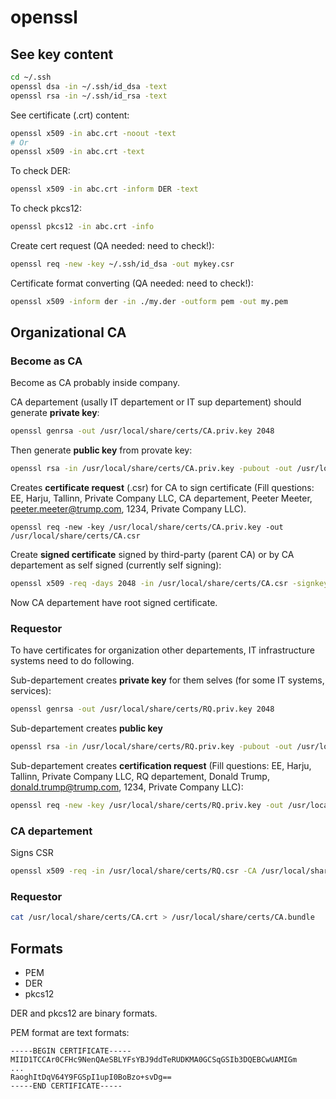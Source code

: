 # openssl

## See key content

```sh
cd ~/.ssh
openssl dsa -in ~/.ssh/id_dsa -text
openssl rsa -in ~/.ssh/id_rsa -text
```

See certificate (.crt) content:

```sh
openssl x509 -in abc.crt -noout -text
# Or
openssl x509 -in abc.crt -text
```

To check DER:

```sh
openssl x509 -in abc.crt -inform DER -text
```

To check pkcs12:

```sh
openssl pkcs12 -in abc.crt -info
```

Create cert request (QA needed: need to check!):

```sh
openssl req -new -key ~/.ssh/id_dsa -out mykey.csr
```

Certificate format converting (QA needed: need to check!):

```sh
openssl x509 -inform der -in ./my.der -outform pem -out my.pem
```

## Organizational CA

### Become as CA

Become as CA probably inside company.

CA departement (usally IT departement or IT sup departement)
should generate **private key**:

```sh
openssl genrsa -out /usr/local/share/certs/CA.priv.key 2048
```

Then generate **public key** from provate key:

```sh
openssl rsa -in /usr/local/share/certs/CA.priv.key -pubout -out /usr/local/share/certs/CA.pub.key
```

Creates **certificate request** (.csr) for CA to sign certificate
(Fill questions: EE, Harju, Tallinn, Private Company LLC, CA departement, Peeter Meeter, peeter.meeter@trump.com, 1234, Private Company LLC).

```
openssl req -new -key /usr/local/share/certs/CA.priv.key -out /usr/local/share/certs/CA.csr
```

Create **signed certificate** signed by third-party (parent CA) or by CA departement as self signed (currently self signing):

```sh    
openssl x509 -req -days 2048 -in /usr/local/share/certs/CA.csr -signkey /usr/local/share/certs/CA.priv.key -out /usr/local/share/certs/CA.crt
```

Now CA departement have root signed certificate.

### Requestor

To have certificates for organization other departements, IT infrastructure systems need to do following.

Sub-departement creates **private key** for them selves (for some IT systems, services):

```sh
openssl genrsa -out /usr/local/share/certs/RQ.priv.key 2048
```

Sub-departement creates **public key**

```sh
openssl rsa -in /usr/local/share/certs/RQ.priv.key -pubout -out /usr/local/share/certs/RQ.pub.key
```

Sub-departement creates **certification request** (Fill questions: EE, Harju, Tallinn, Private Company LLC, RQ departement, Donald Trump, donald.trump@trump.com, 1234, Private Company LLC):

```sh
openssl req -new -key /usr/local/share/certs/RQ.priv.key -out /usr/local/share/certs/RQ.csr
```

### CA departement

Signs CSR

```sh
openssl x509 -req -in /usr/local/share/certs/RQ.csr -CA /usr/local/share/certs/CA.crt -CAkey /usr/local/share/certs/CA.priv.key -CAcreateserial -out /usr/local/share/certs/RQ.crt
```

### Requestor

```sh
cat /usr/local/share/certs/CA.crt > /usr/local/share/certs/CA.bundle
```

## Formats

* PEM
* DER
* pkcs12

DER and pkcs12 are binary formats.

PEM format are text formats:

```
-----BEGIN CERTIFICATE----- 
MIID1TCCAr0CFHc9NenQAeSBLYFsYBJ9ddTeRUDKMA0GCSqGSIb3DQEBCwUAMIGm
...
RaoghItDqV64Y9FGSpI1upI0BoBzo+svDg==
-----END CERTIFICATE-----
```
